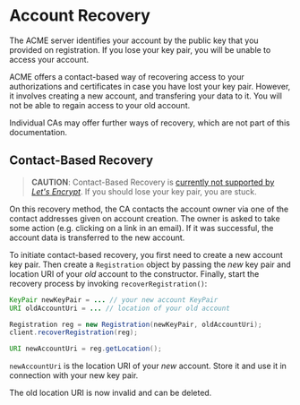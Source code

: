 # Account Recovery

The ACME server identifies your account by the public key that you provided on registration. If you lose your key pair, you will be unable to access your account.

ACME offers a contact-based way of recovering access to your authorizations and certificates in case you have lost your key pair. However, it involves creating a new account, and transfering your data to it. You will not be able to regain access to your old account.

Individual CAs may offer further ways of recovery, which are not part of this documentation.

## Contact-Based Recovery

> **CAUTION**: Contact-Based Recovery is [currently not supported by _Let's Encrypt_](https://github.com/letsencrypt/boulder/issues/432). If you should lose your key pair, you are stuck.

On this recovery method, the CA contacts the account owner via one of the contact addresses given on account creation. The owner is asked to take some action (e.g. clicking on a link in an email). If it was successful, the account data is transferred to the new account.

To initiate contact-based recovery, you first need to create a new account key pair. Then create a `Registration` object by passing the _new_ key pair and location URI of your _old_ account to the constructor. Finally, start the recovery process by invoking `recoverRegistration()`:

```java
KeyPair newKeyPair = ... // your new account KeyPair
URI oldAccountUri = ... // location of your old account

Registration reg = new Registration(newKeyPair, oldAccountUri);
client.recoverRegistration(reg);

URI newAccountUri = reg.getLocation();
```

`newAccountUri` is the location URI of your _new_ account. Store it and use it in connection with your new key pair.

The old location URI is now invalid and can be deleted.
